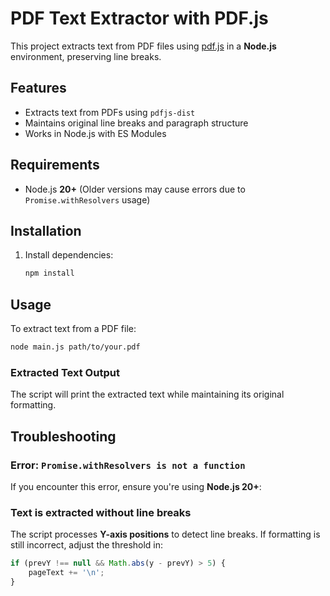 # PDF Text Extractor with PDF.js

This project extracts text from PDF files using [pdf.js](https://mozilla.github.io/pdf.js/) in a **Node.js** environment, preserving line breaks.

## Features
- Extracts text from PDFs using `pdfjs-dist`
- Maintains original line breaks and paragraph structure
- Works in Node.js with ES Modules

## Requirements
- Node.js **20+** (Older versions may cause errors due to `Promise.withResolvers` usage)

## Installation
1. Install dependencies:
   ```sh
   npm install
   ```

## Usage
To extract text from a PDF file:

```sh
node main.js path/to/your.pdf
```

### **Extracted Text Output**
The script will print the extracted text while maintaining its original formatting.

## Troubleshooting
### **Error: `Promise.withResolvers is not a function`**
If you encounter this error, ensure you're using **Node.js 20+**:

### **Text is extracted without line breaks**
The script processes **Y-axis positions** to detect line breaks. If formatting is still incorrect, adjust the threshold in:
```javascript
if (prevY !== null && Math.abs(y - prevY) > 5) {
    pageText += '\n';
}
```
